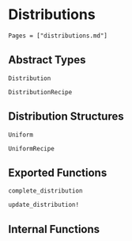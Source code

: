 # Distributions
```@contents
Pages = ["distributions.md"]
```

## Abstract Types
```@docs
Distribution

DistributionRecipe
```

## Distribution Structures
```@docs
Uniform

UniformRecipe
```

## Exported Functions
```@docs
complete_distribution

update_distribution!
```

## Internal Functions
```@docs

```
